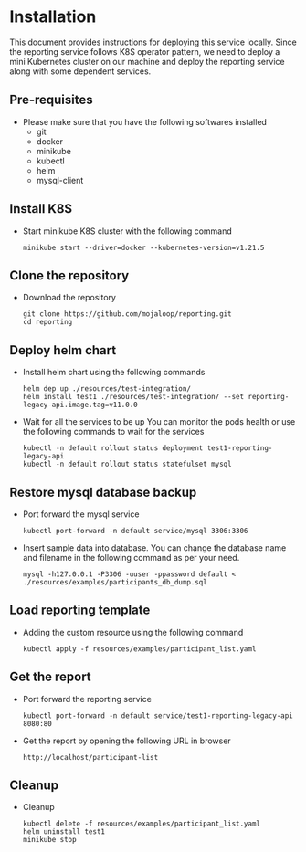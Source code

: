 # Installation

This document provides instructions for deploying this service locally.
Since the reporting service follows K8S operator pattern, we need to deploy a mini Kubernetes cluster on our machine and deploy the reporting service along with some dependent services.

## Pre-requisites
- Please make sure that you have the following softwares installed
  - git
  - docker
  - minikube
  - kubectl
  - helm
  - mysql-client

## Install K8S
- Start minikube K8S cluster with the following command
  ```
  minikube start --driver=docker --kubernetes-version=v1.21.5
  ```

## Clone the repository
- Download the repository
  ```
  git clone https://github.com/mojaloop/reporting.git
  cd reporting
  ```

## Deploy helm chart
- Install helm chart using the following commands
  ```
  helm dep up ./resources/test-integration/
  helm install test1 ./resources/test-integration/ --set reporting-legacy-api.image.tag=v11.0.0
  ```
- Wait for all the services to be up
  You can monitor the pods health or use the following commands to wait for the services
  ```
  kubectl -n default rollout status deployment test1-reporting-legacy-api
  kubectl -n default rollout status statefulset mysql
  ```

## Restore mysql database backup
- Port forward the mysql service
  ```
  kubectl port-forward -n default service/mysql 3306:3306
  ```
- Insert sample data into database. You can change the database name and filename in the following command as per your need.
  ```
  mysql -h127.0.0.1 -P3306 -uuser -ppassword default < ./resources/examples/participants_db_dump.sql
  ```

## Load reporting template
- Adding the custom resource using the following command
  ```
  kubectl apply -f resources/examples/participant_list.yaml
  ```

## Get the report
- Port forward the reporting service
  ```
  kubectl port-forward -n default service/test1-reporting-legacy-api 8080:80
  ```
- Get the report by opening the following URL in browser
  ```
  http://localhost/participant-list
  ```

## Cleanup
- Cleanup
  ```
  kubectl delete -f resources/examples/participant_list.yaml
  helm uninstall test1
  minikube stop
  ```
